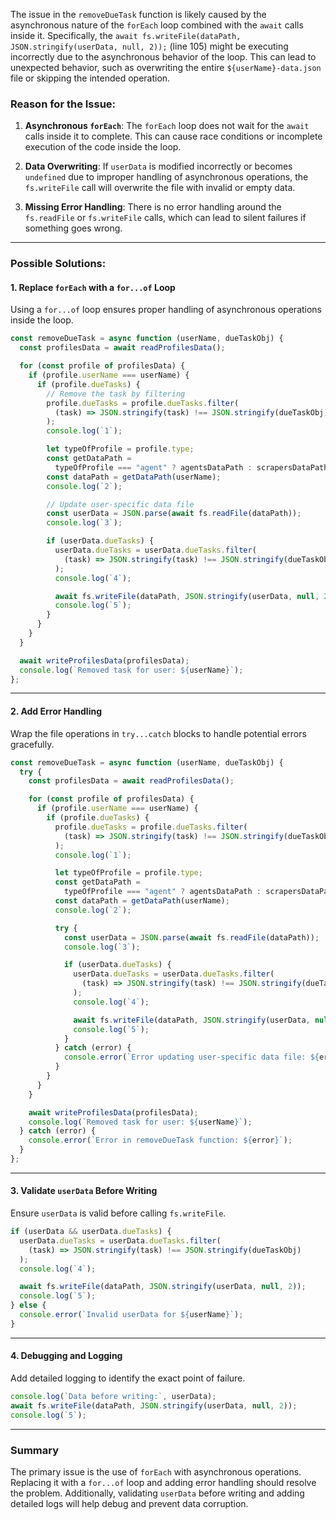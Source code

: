 The issue in the `removeDueTask` function is likely caused by the asynchronous nature of the `forEach` loop combined with the `await` calls inside it. Specifically, the `await fs.writeFile(dataPath, JSON.stringify(userData, null, 2));` (line 105) might be executing incorrectly due to the asynchronous behavior of the loop. This can lead to unexpected behavior, such as overwriting the entire `${userName}-data.json` file or skipping the intended operation.

### Reason for the Issue:

1. **Asynchronous `forEach`**:
   The `forEach` loop does not wait for the `await` calls inside it to complete. This can cause race conditions or incomplete execution of the code inside the loop.

2. **Data Overwriting**:
   If `userData` is modified incorrectly or becomes `undefined` due to improper handling of asynchronous operations, the `fs.writeFile` call will overwrite the file with invalid or empty data.

3. **Missing Error Handling**:
   There is no error handling around the `fs.readFile` or `fs.writeFile` calls, which can lead to silent failures if something goes wrong.

---

### Possible Solutions:

#### 1. Replace `forEach` with a `for...of` Loop

Using a `for...of` loop ensures proper handling of asynchronous operations inside the loop.

```javascript
const removeDueTask = async function (userName, dueTaskObj) {
  const profilesData = await readProfilesData();

  for (const profile of profilesData) {
    if (profile.userName === userName) {
      if (profile.dueTasks) {
        // Remove the task by filtering
        profile.dueTasks = profile.dueTasks.filter(
          (task) => JSON.stringify(task) !== JSON.stringify(dueTaskObj)
        );
        console.log(`1`);

        let typeOfProfile = profile.type;
        const getDataPath =
          typeOfProfile === "agent" ? agentsDataPath : scrapersDataPath;
        const dataPath = getDataPath(userName);
        console.log(`2`);

        // Update user-specific data file
        const userData = JSON.parse(await fs.readFile(dataPath));
        console.log(`3`);

        if (userData.dueTasks) {
          userData.dueTasks = userData.dueTasks.filter(
            (task) => JSON.stringify(task) !== JSON.stringify(dueTaskObj)
          );
          console.log(`4`);

          await fs.writeFile(dataPath, JSON.stringify(userData, null, 2));
          console.log(`5`);
        }
      }
    }
  }

  await writeProfilesData(profilesData);
  console.log(`Removed task for user: ${userName}`);
};
```

---

#### 2. Add Error Handling

Wrap the file operations in `try...catch` blocks to handle potential errors gracefully.

```javascript
const removeDueTask = async function (userName, dueTaskObj) {
  try {
    const profilesData = await readProfilesData();

    for (const profile of profilesData) {
      if (profile.userName === userName) {
        if (profile.dueTasks) {
          profile.dueTasks = profile.dueTasks.filter(
            (task) => JSON.stringify(task) !== JSON.stringify(dueTaskObj)
          );
          console.log(`1`);

          let typeOfProfile = profile.type;
          const getDataPath =
            typeOfProfile === "agent" ? agentsDataPath : scrapersDataPath;
          const dataPath = getDataPath(userName);
          console.log(`2`);

          try {
            const userData = JSON.parse(await fs.readFile(dataPath));
            console.log(`3`);

            if (userData.dueTasks) {
              userData.dueTasks = userData.dueTasks.filter(
                (task) => JSON.stringify(task) !== JSON.stringify(dueTaskObj)
              );
              console.log(`4`);

              await fs.writeFile(dataPath, JSON.stringify(userData, null, 2));
              console.log(`5`);
            }
          } catch (error) {
            console.error(`Error updating user-specific data file: ${error}`);
          }
        }
      }
    }

    await writeProfilesData(profilesData);
    console.log(`Removed task for user: ${userName}`);
  } catch (error) {
    console.error(`Error in removeDueTask function: ${error}`);
  }
};
```

---

#### 3. Validate `userData` Before Writing

Ensure `userData` is valid before calling `fs.writeFile`.

```javascript
if (userData && userData.dueTasks) {
  userData.dueTasks = userData.dueTasks.filter(
    (task) => JSON.stringify(task) !== JSON.stringify(dueTaskObj)
  );
  console.log(`4`);

  await fs.writeFile(dataPath, JSON.stringify(userData, null, 2));
  console.log(`5`);
} else {
  console.error(`Invalid userData for ${userName}`);
}
```

---

#### 4. Debugging and Logging

Add detailed logging to identify the exact point of failure.

```javascript
console.log(`Data before writing:`, userData);
await fs.writeFile(dataPath, JSON.stringify(userData, null, 2));
console.log(`5`);
```

---

### Summary

The primary issue is the use of `forEach` with asynchronous operations. Replacing it with a `for...of` loop and adding error handling should resolve the problem. Additionally, validating `userData` before writing and adding detailed logs will help debug and prevent data corruption.
